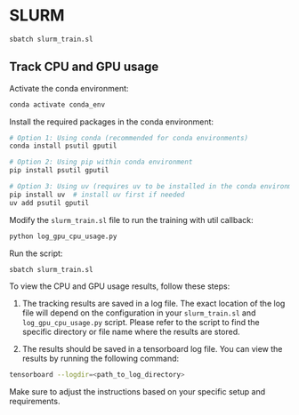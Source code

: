# SLURM

```bash
sbatch slurm_train.sl
```

## Track CPU and GPU usage

Activate the conda environment:

```bash
conda activate conda_env
```

Install the required packages in the conda environment:

```bash
# Option 1: Using conda (recommended for conda environments)
conda install psutil gputil

# Option 2: Using pip within conda environment
pip install psutil gputil

# Option 3: Using uv (requires uv to be installed in the conda environment)
pip install uv  # install uv first if needed
uv add psutil gputil
```

Modify the `slurm_train.sl` file to run the training with util callback:

```bash
python log_gpu_cpu_usage.py
```

Run the script:

```bash
sbatch slurm_train.sl
```

To view the CPU and GPU usage results, follow these steps:

1. The tracking results are saved in a log file. The exact location of the log file will depend on the configuration in your `slurm_train.sl` and `log_gpu_cpu_usage.py` script. Please refer to the script to find the specific directory or file name where the results are stored.

2. The results should be saved in a tensorboard log file. You can view the results by running the following command:

```bash
tensorboard --logdir=<path_to_log_directory>
```

Make sure to adjust the instructions based on your specific setup and requirements.


